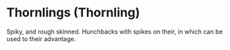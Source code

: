 # Thornlings (Thornling)

Spiky, and rough skinned. Hunchbacks with spikes on their, in which can be used to their advantage.
